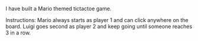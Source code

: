 I have built a Mario themed tictactoe game.

Instructions:
Mario always starts as player 1 and can click anywhere on the board.
Luigi goes second as player 2 and keep going until someone reaches 3 in a row. 


